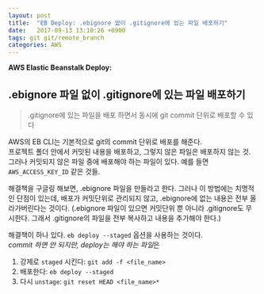 ```yaml
---
layout: post
title:  "EB Deploy: .ebignore 없이 .gitignore에 있는 파일 배포하기"
date:   2017-09-13 13:10:26 +0900
tags: git git/remote_branch
categories: AWS
---
```


**AWS Elastic Beanstalk Deploy:**
## .ebignore 파일 없이 .gitignore에 있는 파일 배포하기  
>  .gitignore에 있는 파일을 배포 하면서 동시에 git commit 단위로 배포할 수 있다

AWS의 EB CLI는 기본적으로 git의 commit 단위로 배포를 해준다.  
프로젝트 폴더 안에서 커밋된 내용을 배포하고, 그렇지 않은 파일은 배포하지 않는 것.  
그러나 커밋되지 않은 파일 중에 배포해야 하는 파일이 있다. 예를 들면 `AWS_ACCESS_KEY_ID` 같은 것들.

해결책을 구글링 해보면, .ebignore 파일을 만들라고 한다. 
그러나 이 방법에는 치명적인 단점이 있는데, 배포가 커밋단위로 관리되지 않고, .ebignore에 없는 내용은 전부 올라가버린다는 것이다. (.ebignore 파일이 있으면 커밋단위 뿐 아니라 .gitignore도 무시한다. 그래서 .gitignore의 파일을 전부 복사하고 내용을 추가해야 한다.)



해결책이 하나 있다. `eb deploy --staged` 옵션을 사용하는 것이다.  
*commit 하면 안 되지만, deploy는 해야 하는 파일*은 

1. 강제로 `staged` 시킨다: `git add -f <file_name>`
2. 배포한다: `eb deploy --staged`
3. 다시 `unstage`: `git reset HEAD <file_name>*`

